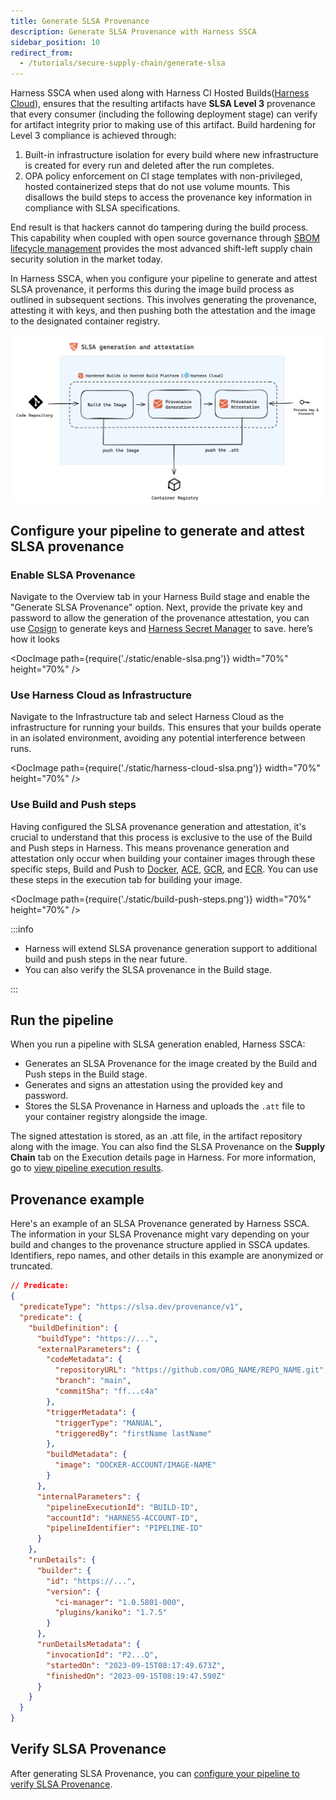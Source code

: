 ```yaml
---
title: Generate SLSA Provenance
description: Generate SLSA Provenance with Harness SSCA
sidebar_position: 10
redirect_from:
  - /tutorials/secure-supply-chain/generate-slsa
---
```


Harness SSCA when used along with Harness CI Hosted Builds([Harness Cloud](https://developer.harness.io/docs/continuous-integration/use-ci/set-up-build-infrastructure/use-harness-cloud-build-infrastructure/)), ensures that the resulting artifacts have **SLSA Level 3** provenance that every consumer (including the following deployment stage) can verify for artifact integrity prior to making use of this artifact. Build hardening for Level 3 compliance is achieved through: 

1. Built-in infrastructure isolation for every build where new infrastructure is created for every run and deleted after the run completes. 
2. OPA policy enforcement on CI stage templates with non-privileged, hosted containerized steps that do not use volume mounts. This disallows the build steps to access the provenance key information in compliance with SLSA specifications. 

End result is that hackers cannot do tampering during the build process. This capability when coupled with open source governance through [SBOM lifecycle management](https://developer.harness.io/docs/software-supply-chain-assurance/sbom/generate-sbom) provides the most advanced shift-left supply chain security solution in the market today.

In Harness SSCA, when you configure your pipeline to generate and attest SLSA provenance, it performs this during the image build process as outlined in subsequent sections. This involves generating the provenance, attesting it with keys, and then pushing both the attestation and the image to the designated container registry.


![SLSA Generation overview](./static/slsa-gen-overview.png "SLSA Generation overview")



## Configure your pipeline to generate and attest SLSA provenance


### Enable SLSA Provenance

Navigate to the Overview tab in your Harness Build stage and enable the "Generate SLSA Provenance" option. Next, provide the private key and password to allow the generation of the provenance attestation, you can use [Cosign](https://docs.sigstore.dev/key_management/signing_with_self-managed_keys/) to generate keys and [Harness Secret Manager](https://developer.harness.io/docs/category/secrets-management) to save. here’s how it looks


<DocImage path={require('./static/enable-slsa.png')} width="70%" height="70%" />

### Use Harness Cloud as Infrastructure

Navigate to the Infrastructure tab and select Harness Cloud as the infrastructure for running your builds. This ensures that your builds operate in an isolated environment, avoiding any potential interference between runs.

<DocImage path={require('./static/harness-cloud-slsa.png')} width="70%" height="70%" />


### Use Build and Push steps

Having configured the SLSA provenance generation and attestation, it's crucial to understand that this process is exclusive to the use of the Build and Push steps in Harness. This means provenance generation and attestation only occur when building your container images through these specific steps, Build and Push to [Docker](https://developer.harness.io/docs/continuous-integration/use-ci/build-and-upload-artifacts/build-and-push/build-and-push-to-docker-registry/), [ACE](https://developer.harness.io/docs/continuous-integration/use-ci/build-and-upload-artifacts/build-and-push/build-and-push-to-acr/), [GCR](https://developer.harness.io/docs/continuous-integration/use-ci/build-and-upload-artifacts/build-and-push/build-and-push-to-gcr/), and [ECR](https://developer.harness.io/docs/continuous-integration/use-ci/build-and-upload-artifacts/build-and-push/build-and-push-to-ecr-step-settings/). You can use these steps in the execution tab for building your image.


<DocImage path={require('./static/build-push-steps.png')} width="70%" height="70%" />


:::info

* Harness will extend SLSA provenance generation support to additional build and push steps in the near future.
* You can also verify the SLSA provenance in the Build stage.

:::


## Run the pipeline

When you run a pipeline with SLSA generation enabled, Harness SSCA:

* Generates an SLSA Provenance for the image created by the Build and Push steps in the Build stage.
* Generates and signs an attestation using the provided key and password.
* Stores the SLSA Provenance in Harness and uploads the `.att` file to your container registry alongside the image.

The signed attestation is stored, as an .att file, in the artifact repository along with the image. You can also find the SLSA Provenance on the **Supply Chain** tab on the Execution details page in Harness. For more information, go to [view pipeline execution results](https://developer.harness.io/docs/software-supply-chain-assurance/ssca-view-results).


## Provenance example

Here's an example of an SLSA Provenance generated by Harness SSCA. The information in your SLSA Provenance might vary depending on your build and changes to the provenance structure applied in SSCA updates. Identifiers, repo names, and other details in this example are anonymized or truncated.

```json
// Predicate:
{
  "predicateType": "https://slsa.dev/provenance/v1",
  "predicate": {
    "buildDefinition": {
      "buildType": "https://...",
      "externalParameters": {
        "codeMetadata": {
          "repositoryURL": "https://github.com/ORG_NAME/REPO_NAME.git",
          "branch": "main",
          "commitSha": "ff...c4a"
        },
        "triggerMetadata": {
          "triggerType": "MANUAL",
          "triggeredBy": "firstName lastName"
        },
        "buildMetadata": {
          "image": "DOCKER-ACCOUNT/IMAGE-NAME"
        }
      },
      "internalParameters": {
        "pipelineExecutionId": "BUILD-ID",
        "accountId": "HARNESS-ACCOUNT-ID",
        "pipelineIdentifier": "PIPELINE-ID"
      }
    },
    "runDetails": {
      "builder": {
        "id": "https://...",
        "version": {
          "ci-manager": "1.0.5801-000",
          "plugins/kaniko": "1.7.5"
        }
      },
      "runDetailsMetadata": {
        "invocationId": "P2...Q",
        "startedOn": "2023-09-15T08:17:49.673Z",
        "finishedOn": "2023-09-15T08:19:47.590Z"
      }
    }
  }
}
```

## Verify SLSA Provenance

After generating SLSA Provenance, you can [configure your pipeline to verify SLSA Provenance](./verify-slsa.md).
